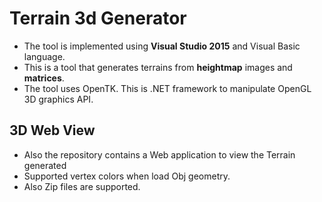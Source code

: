 # Terrain 3d Generator

- The tool is implemented using **Visual Studio 2015** and Visual Basic language.
- This is a tool that generates terrains from **heightmap** images and **matrices**.
- The tool uses OpenTK. This is .NET framework to manipulate OpenGL 3D graphics API.

## 3D Web View

- Also the repository contains a Web application to view the Terrain generated
- Supported vertex colors when load Obj geometry.
- Also Zip files are supported.
